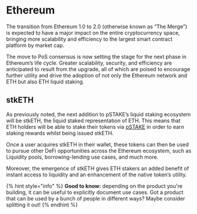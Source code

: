 # Ethereum

The transition from Ethereum 1.0 to 2.0 (otherwise known as “The Merge”) is expected to have a major impact on the entire cryptocurrency space, bringing more scalability and efficiency to the largest smart contract platform by market cap.

The move to PoS consensus is now setting the stage for the next phase in Ethereum’s life cycle. Greater scalability, security, and efficiency are anticipated to result from the upgrade, all of which are poised to encourage further utility and drive the adoption of not only the Ethereum network and ETH but also ETH liquid staking.



## stkETH&#x20;

As previously noted, the next addition to pSTAKE’s liquid staking ecosystem will be stkETH, the liquid staked representation of ETH. This means that ETH holders will be able to stake their tokens via [pSTAKE](https://pstake.finance/) in order to earn staking rewards whilst being issued stkETH.

Once a user acquires stkETH in their wallet, these tokens can then be used to pursue other DeFi opportunities across the Ethereum ecosystem, such as Liquidity pools, borrowing-lending use cases, and much more.

Moreover, the emergence of stkETH gives ETH stakers an added benefit of instant access to liquidity and an enhancement of the native token’s utility.

{% hint style="info" %}
**Good to know:** depending on the product you're building, it can be useful to explicitly document use cases. Got a product that can be used by a bunch of people in different ways? Maybe consider splitting it out!
{% endhint %}
